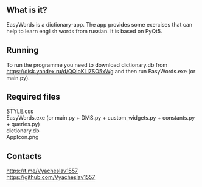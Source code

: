 What is it?
-----------
EasyWords is a dictionary-app. The app provides some exercises that can help to learn english words from russian. It is
based on PyQt5.

Running
------------
To run the programme you need to download dictionary.db from https://disk.yandex.ru/d/QQloKLl7SO5xWg
and then run EasyWords.exe (or main.py).

Required files
--------------
STYLE.css <br>
EasyWords.exe (or main.py + DMS.py + custom_widgets.py + constants.py + queries.py) <br>
dictionary.db <br>
AppIcon.png

Contacts
--------
https://t.me/Vyacheslav1557 <br>
https://github.com/Vyacheslav1557
